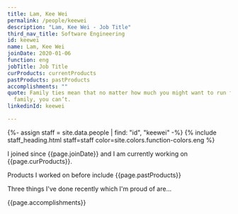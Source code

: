 ```yaml
---
title: Lam, Kee Wei
permalink: /people/keewei
description: "Lam, Kee Wei - Job Title"
third_nav_title: Software Engineering
id: keewei
name: Lam, Kee Wei
joinDate: 2020-01-06
function: eng
jobTitle: Job Title
curProducts: currentProducts
pastProducts: pastProducts
accomplishments: ""
quote: Family ties mean that no matter how much you might want to run from your
  family, you can’t.
linkedinId: keewei

---
```


{%- assign staff = site.data.people | find: "id", "keewei" -%}
{% include staff_heading.html staff=staff color=site.colors.function-colors.eng %}

<p>I joined since {{page.joinDate}} and I am currently working on {{page.curProducts}}.</p>

<p>Products I worked on before include {{page.pastProducts}}</p>

<p>Three things I've done recently which I'm proud of are...</p>
{{page.accomplishments}}
